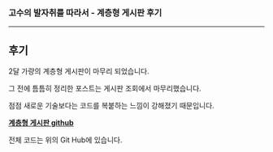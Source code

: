 ### 고수의 발자취를 따라서 - 계층형 게시판 후기

---

## 후기

2달 가량의 계층형 게시판이 마무리 되었습니다.

그 전에 틈틈히 정리한 포스트는 게시판 조회에서 마무리했습니다.

점점 새로운 기술보다는 코드를 복붙하는 느낌이 강해졌기 때문입니다.

**[계층형 게시판 github](https://github.com/dlwnsgus777/HierarchicalBoard)**

전체 코드는 위의 Git Hub에 있습니다.
